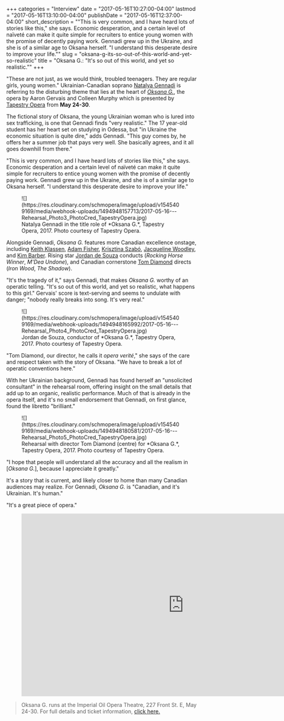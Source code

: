 +++
categories = "Interview"
date = "2017-05-16T10:27:00-04:00"
lastmod = "2017-05-16T13:10:00-04:00"
publishDate = "2017-05-16T12:37:00-04:00"
short_description = "\"This is very common, and I have heard lots of stories like this,\" she says. Economic desperation, and a certain level of naïveté can make it quite simple for recruiters to entice young women with the promise of decently paying work. Gennadi grew up in the Ukraine, and she is of a similar age to Oksana herself. \"I understand this desperate desire to improve your life.\""
slug = "oksana-g-its-so-out-of-this-world-and-yet-so-realistic"
title = "Oksana G.: &quot;It&#039;s so out of this world, and yet so realistic.&quot;"
+++

"These are not just, as we would think, troubled teenagers. They are regular girls, young women." Ukrainian-Canadian soprano [Natalya Gennadi](/scene/people/natalya-matyusheva/) is referring to the disturbing theme that lies at the heart of [*Oksana G.*](https://tapestryopera.com/3-oksana-g/), the opera by Aaron Gervais and Colleen Murphy which is presented by [Tapestry Opera](/scene/people/tapestry-opera/) from **May 24-30**.

The fictional story of Oksana, the young Ukrainian woman who is lured into sex trafficking, is one that Gennadi finds "very realistic." The 17 year-old student has her heart set on studying in Odessa, but "in Ukraine the economic situation is quite dire," adds Gennadi. "This guy comes by, he offers her a summer job that pays very well. She basically agrees, and it all goes downhill from there."

"This is very common, and I have heard lots of stories like this," she says. Economic desperation and a certain level of naïveté can make it quite simple for recruiters to entice young women with the promise of decently paying work. Gennadi grew up in the Ukraine, and she is of a similar age to Oksana herself. "I understand this desperate desire to improve your life."

<figure data-type="image">
![](https://res.cloudinary.com/schmopera/image/upload/v1545409169/media/webhook-uploads/1494948157713/2017-05-16---Rehearsal_Photo3_PhotoCred_TapestryOpera.jpg)
<figcaption>Natalya Gennadi in the title role of *Oksana G.*, Tapestry Opera, 2017. Photo courtesy of Tapestry Opera.</figcaption>
</figure>

Alongside Gennadi, *Oksana G.* features more Canadian excellence onstage, including [Keith Klassen](/scene/people/keith-klassen/), [Adam Fisher](/scene/people/adam-fisher/), [Krisztina Szabó](/scene/people/krisztina-szabo/), [Jacqueline Woodley](/scene/people/jacqueline-woodley/), and [Kim Barber](/whos-afraid-of-the-aging-singer_2/). Rising star [Jordan de Souza](/scene/people/jordan-de-souza/) conducts (*Rocking Horse Winner*, *M'Dea Undone*), and Canadian cornerstone [Tom Diamond](/tom-diamond-on-directing-opera/) directs (*Iron Wood*, *The Shadow*).

"It's the tragedy of it," says Gennadi, that makes *Oksana G.* worthy of an operatic telling. "It's so out of this world, and yet so realistic, what happens to this girl." Gervais' score is text-serving and seems to undulate with danger; "nobody really breaks into song. It's very real."

<figure data-type="image">
![](https://res.cloudinary.com/schmopera/image/upload/v1545409169/media/webhook-uploads/1494948165992/2017-05-16---Rehearsal_Photo4_PhotoCred_TapestryOpera.jpg)
<figcaption>Jordan de Souza, conductor of *Oksana G.*, Tapestry Opera, 2017. Photo courtesy of Tapestry Opera.</figcaption>
</figure>

"Tom Diamond, our director, he calls it *opera verité*," she says of the care and respect taken with the story of Oksana. "We have to break a lot of operatic conventions here."

With her Ukrainian background, Gennadi has found herself an "unsolicited consultant" in the rehearsal room, offering insight on the small details that add up to an organic, realistic performance. Much of that is already in the opera itself, and it's no small endorsement that Gennadi, on first glance, found the libretto "brilliant."

<figure data-type="image">
![](https://res.cloudinary.com/schmopera/image/upload/v1545409169/media/webhook-uploads/1494948180581/2017-05-16---Rehearsal_Photo5_PhotoCred_TapestryOpera.jpg)
<figcaption>Rehearsal with director Tom Diamond (centre) for *Oksana G.*, Tapestry Opera, 2017. Photo courtesy of Tapestry Opera.</figcaption>
</figure>

"I hope that people will understand all the accuracy and all the realism in [*Oksana G.*], because I appreciate it greatly."

It's a story that is current, and likely closer to home than many Canadian audiences may realize. For Gennadi, *Oksana G.* is "Canadian, and it's Ukrainian. It's human."

"It's a great piece of opera."

<figure data-type="video">
<iframe width="854" height="480" src="https://www.youtube.com/embed/YMXuO_Fv_Xw" frameborder="0" allowfullscreen></iframe>
</figure>

>Oksana G. runs at the Imperial Oil Opera Theatre, 227 Front St. E, May 24-30. For full details and ticket information, [click here.](https://tapestryopera.com/3-oksana-g/)
